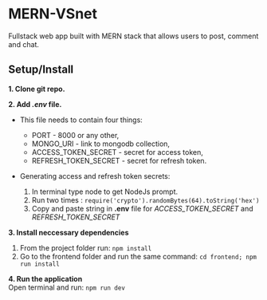 # MERN-VSnet
Fullstack web app built with MERN stack that allows users to post, comment and chat.

## Setup/Install
**1. Clone git repo.**

**2. Add *.env* file.**<br>
* This file needs to contain four things:
    * PORT - 8000 or any other,
    * MONGO_URI - link to mongodb collection,
    * ACCESS_TOKEN_SECRET - secret for access token,
    * REFRESH_TOKEN_SECRET - secret for refresh token.

* Generating access and refresh token secrets:
    1. In terminal type node to get NodeJs prompt.
    2. Run two times : `require('crypto').randomBytes(64).toString('hex')`
    3. Copy and paste string in **.env** file for *ACCESS_TOKEN_SECRET* and *REFRESH_TOKEN_SECRET*

**3. Install neccessary dependencies** <br>
1. From the project folder run: `npm install`
2. Go to the frontend folder and run the same command: `cd frontend; npm run install`

**4. Run the application**<br>
Open terminal and run: `npm run dev`

